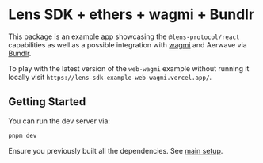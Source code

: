 # Lens SDK + ethers + wagmi + Bundlr

This package is an example app showcasing the `@lens-protocol/react` capabilities as well as a possible integration with [wagmi](https://wagmi.sh/) and Aerwave via [Bundlr](https://github.com/Bundlr-Network).

To play with the latest version of the `web-wagmi` example without running it locally visit `https://lens-sdk-example-web-wagmi.vercel.app/`.

## Getting Started

You can run the dev server via:

```bash
pnpm dev
```

Ensure you previously built all the dependencies. See [main setup](../../README.md#setup).
